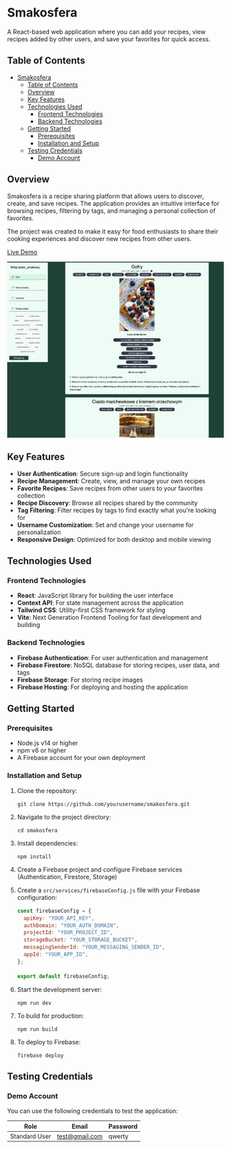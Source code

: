 # Smakosfera

A React-based web application where you can add your recipes, view recipes added by other users, and save your favorites for quick access.

## Table of Contents

- [Smakosfera](#smakosfera)
  - [Table of Contents](#table-of-contents)
  - [Overview](#overview)
  - [Key Features](#key-features)
  - [Technologies Used](#technologies-used)
    - [Frontend Technologies](#frontend-technologies)
    - [Backend Technologies](#backend-technologies)
  - [Getting Started](#getting-started)
    - [Prerequisites](#prerequisites)
    - [Installation and Setup](#installation-and-setup)
  - [Testing Credentials](#testing-credentials)
    - [Demo Account](#demo-account)

## Overview

Smakosfera is a recipe sharing platform that allows users to discover, create, and save recipes. The application provides an intuitive interface for browsing recipes, filtering by tags, and managing a personal collection of favorites.

The project was created to make it easy for food enthusiasts to share their cooking experiences and discover new recipes from other users.

[Live Demo](https://smakosfera-a84c7.web.app/)

![Screenshot from app](./readme-images/app-1.png)

## Key Features

- **User Authentication**: Secure sign-up and login functionality
- **Recipe Management**: Create, view, and manage your own recipes
- **Favorite Recipes**: Save recipes from other users to your favorites collection
- **Recipe Discovery**: Browse all recipes shared by the community
- **Tag Filtering**: Filter recipes by tags to find exactly what you're looking for
- **Username Customization**: Set and change your username for personalization
- **Responsive Design**: Optimized for both desktop and mobile viewing

## Technologies Used

### Frontend Technologies

- **React**: JavaScript library for building the user interface
- **Context API**: For state management across the application
- **Tailwind CSS**: Utility-first CSS framework for styling
- **Vite**: Next Generation Frontend Tooling for fast development and building

### Backend Technologies

- **Firebase Authentication**: For user authentication and management
- **Firebase Firestore**: NoSQL database for storing recipes, user data, and tags
- **Firebase Storage**: For storing recipe images
- **Firebase Hosting**: For deploying and hosting the application

## Getting Started

### Prerequisites

- Node.js v14 or higher
- npm v6 or higher
- A Firebase account for your own deployment

### Installation and Setup

1. Clone the repository:

   ```
   git clone https://github.com/yourusername/smakosfera.git
   ```

2. Navigate to the project directory:

   ```
   cd smakosfera
   ```

3. Install dependencies:

   ```
   npm install
   ```

4. Create a Firebase project and configure Firebase services (Authentication, Firestore, Storage)

5. Create a `src/services/firebaseConfig.js` file with your Firebase configuration:

   ```javascript
   const firebaseConfig = {
     apiKey: "YOUR_API_KEY",
     authDomain: "YOUR_AUTH_DOMAIN",
     projectId: "YOUR_PROJECT_ID",
     storageBucket: "YOUR_STORAGE_BUCKET",
     messagingSenderId: "YOUR_MESSAGING_SENDER_ID",
     appId: "YOUR_APP_ID",
   };

   export default firebaseConfig;
   ```

6. Start the development server:

   ```
   npm run dev
   ```

7. To build for production:

   ```
   npm run build
   ```

8. To deploy to Firebase:
   ```
   firebase deploy
   ```

## Testing Credentials

### Demo Account

You can use the following credentials to test the application:

| Role          | Email          | Password |
| ------------- | -------------- | -------- |
| Standard User | test@gmail.com | qwerty   |
